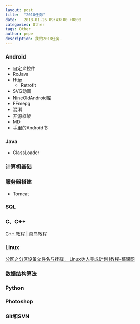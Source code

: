 ```yaml
---
layout: post
title:  "2018任务"
date:   2018-01-26 09:43:00 +0800
categories: Other
tags: Other
author: pepe
description: 我的2018任务.
---
```


### Android

* 自定义控件
* RxJava
* Http
    * Retrofit
* SVG动画
* NineOldAndroid库
* FFmepg
* 混淆
* 开源框架
* MD
* 手里的Android书

### Java
* ClassLoader

### 计算机基础

### 服务器搭建
* Tomcat

### SQL

### C、C++

[C++ 教程 | 菜鸟教程](http://www.runoob.com/cplusplus/cpp-tutorial.html)

### Linux

[分区之分区设备文件名与挂载， Linux达人养成计划 I教程-慕课网](https://www.imooc.com/video/3244)

### 数据结构算法

### Python

### Photoshop

### Git和SVN







